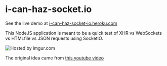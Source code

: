 i-can-haz-socket.io
===================

See the live demo at <a href='http://i-can-haz-socket-io.heroku.com'>i-can-haz-socket-io.heroku.com</a>

This NodeJS application is meant to be a quick test of XHR vs WebSockets vs HTMLfile vs JSON requests using SocketIO.

<img src="http://i.imgur.com/RCfIPHf.png" title="Hosted by imgur.com" />

The original idea came from <a href="http://www.youtube.com/watch?v=Z897fkPn7Rw">this youtube video</a>
